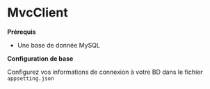 # MvcClient

**Prérequis**

- Une base de donnée MySQL 

**Configuration de base**

Configurez vos informations de connexion à votre BD dans le fichier `appsetting.json`

